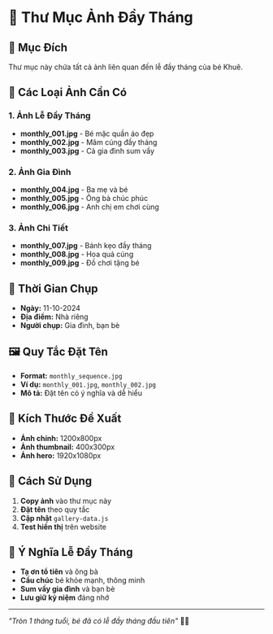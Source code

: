 # 🎉 Thư Mục Ảnh Đầy Tháng

## 🎯 **Mục Đích**
Thư mục này chứa tất cả ảnh liên quan đến lễ đầy tháng của bé Khuê.

## 📸 **Các Loại Ảnh Cần Có**

### **1. Ảnh Lễ Đầy Tháng**
- **monthly_001.jpg** - Bé mặc quần áo đẹp
- **monthly_002.jpg** - Mâm cúng đầy tháng
- **monthly_003.jpg** - Cả gia đình sum vầy

### **2. Ảnh Gia Đình**
- **monthly_004.jpg** - Ba mẹ và bé
- **monthly_005.jpg** - Ông bà chúc phúc
- **monthly_006.jpg** - Anh chị em chơi cùng

### **3. Ảnh Chi Tiết**
- **monthly_007.jpg** - Bánh kẹo đầy tháng
- **monthly_008.jpg** - Hoa quả cúng
- **monthly_009.jpg** - Đồ chơi tặng bé

## 📅 **Thời Gian Chụp**
- **Ngày:** 11-10-2024
- **Địa điểm:** Nhà riêng
- **Người chụp:** Gia đình, bạn bè

## 🖼️ **Quy Tắc Đặt Tên**
- **Format:** `monthly_sequence.jpg`
- **Ví dụ:** `monthly_001.jpg`, `monthly_002.jpg`
- **Mô tả:** Đặt tên có ý nghĩa và dễ hiểu

## 📱 **Kích Thước Đề Xuất**
- **Ảnh chính:** 1200x800px
- **Ảnh thumbnail:** 400x300px
- **Ảnh hero:** 1920x1080px

## 🔧 **Cách Sử Dụng**
1. **Copy ảnh** vào thư mục này
2. **Đặt tên** theo quy tắc
3. **Cập nhật** `gallery-data.js`
4. **Test hiển thị** trên website

## 🎊 **Ý Nghĩa Lễ Đầy Tháng**
- **Tạ ơn tổ tiên** và ông bà
- **Cầu chúc** bé khỏe mạnh, thông minh
- **Sum vầy gia đình** và bạn bè
- **Lưu giữ kỷ niệm** đáng nhớ

---

*"Tròn 1 tháng tuổi, bé đã có lễ đầy tháng đầu tiên"* 🎉👶

